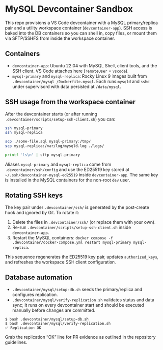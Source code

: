 # MySQL Devcontainer Sandbox

This repo provisions a VS Code devcontainer with a MySQL primary/replica pair and a utility
workspace container (`devcontainer-app`). SSH access is baked into the DB containers so you can
shell in, copy files, or mount them via SFTP/SSHFS from inside the workspace container.

## Containers

- `devcontainer-app`: Ubuntu 22.04 with MySQL Shell, client tools, and the SSH client. VS Code
  attaches here (`remoteUser` = `vscode`).
- `mysql-primary` and `mysql-replica`: Rocky Linux 9 images built from `.devcontainer/mysql
  /Dockerfile.mysql`. Each runs `mysqld` and `sshd` under supervisord with data persisted at
  `/data/mysql`.

## SSH usage from the workspace container

After the devcontainer starts (or after running
`.devcontainer/scripts/setup-ssh-client.sh`) you can:

```bash
ssh mysql-primary
ssh mysql-replica

scp ./some-file.sql mysql-primary:/tmp/
scp mysql-replica:/var/log/mysqld.log ./logs/

printf 'ls\n' | sftp mysql-primary
```

Aliases `mysql-primary` and `mysql-replica` come from `.devcontainer/ssh/config` and use the
ED25519 key stored at `~/.ssh/devcontainer-mysql-ed25519` inside `devcontainer-app`.
The same key is installed in the MySQL containers for the non-root `dev` user.

## Rotating SSH keys

The key pair under `.devcontainer/ssh/` is generated by the post-create hook and ignored by Git.
To rotate it:

1. Delete the files in `.devcontainer/ssh/` (or replace them with your own).
2. Re-run `.devcontainer/scripts/setup-ssh-client.sh` inside `devcontainer-app`.
3. Restart the MySQL containers: `docker compose -f .devcontainer/docker-compose.yml restart
   mysql-primary mysql-replica`.

This sequence regenerates the ED25519 key pair, updates `authorized_keys`, and refreshes the
workspace SSH client configuration.

## Database automation

- `.devcontainer/mysql/setup-db.sh` seeds the primary/replica and configures replication.
- `.devcontainer/mysql/verify-replication.sh` validates status and data sync; it runs on every
  devcontainer start and should be executed manually before changes are committed.

```
$ bash .devcontainer/mysql/setup-db.sh
$ bash .devcontainer/mysql/verify-replication.sh
✅ Replication OK
```

Grab the replication “OK” line for PR evidence as outlined in the repository guidelines.
